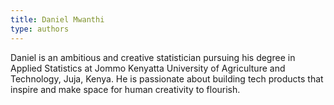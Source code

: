 ```yaml
---
title: Daniel Mwanthi
type: authors
---
```

Daniel is an ambitious and creative statistician pursuing his degree in Applied Statistics at Jommo Kenyatta University of Agriculture and Technology, Juja, 
Kenya. He is passionate about building tech products that inspire and make space for human creativity to flourish.